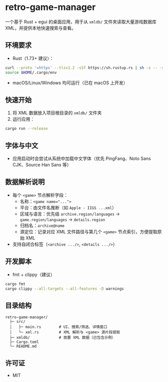 # retro-game-manager

一个基于 Rust + egui 的桌面应用，用于从 `xmldb/` 文件夹读取大量游戏数据库 XML，并提供本地快速搜索与查看。

## 环境要求
- Rust（1.73+ 建议）：
```bash
curl --proto '=https' --tlsv1.2 -sSf https://sh.rustup.rs | sh -s -- -y
source $HOME/.cargo/env
```
- macOS/Linux/Windows 均可运行（已在 macOS 上开发）

## 快速开始
1. 将 XML 数据放入项目根目录的 `xmldb/` 文件夹
2. 运行应用：
```bash
cargo run --release
```

## 字体与中文
- 应用启动时会尝试从系统中加载中文字体（优先 PingFang、Noto Sans CJK、Source Han Sans 等）

## 数据解析说明
- 每个 `<game>` 节点解析字段：
  - 名称：`<game name="...">`
  - 平台：由文件名推断（如 `Apple - IIGS ...xml`）
  - 区域与语言：优先级 `archive.region/languages` → `game.region/languages` → `details.region`
  - 归档名：`archive@name`
  - 源定位：记录对应 XML 文件路径与第几个 `<game>` 节点索引，方便提取原始 XML
- 支持自闭合标签（`<archive .../>`, `<details .../>`）

## 开发脚本
- fmt + clippy（建议）
```bash
cargo fmt
cargo clippy --all-targets --all-features -D warnings
```

## 目录结构
```
retro-game-manager/
  ├─ src/
  │   ├─ main.rs        # UI、搜索/筛选、详情窗口
  │   └─ xml.rs         # XML 解析与 <game> 源片段提取
  ├─ xmldb/             # 放置 XML 数据（已包含示例）
  ├─ Cargo.toml
  └─ README.md
```

## 许可证
- MIT
